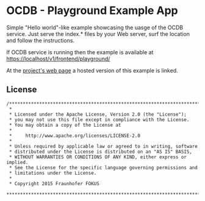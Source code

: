 OCDB - Playground Example App
=============================

Simple "Hello world"-like example showcasing the uasge of the OCDB service.
Just serve the index.* files by your Web server, surf the location and follow
the instructions.

If OCDB service is running then the example is available at [https://localhost/v1/frontend/playground/](https://localhost/v1/frontend/playground/)

At the [project's web page](http://fraunhoferfokus.github.io/OCDB/) a hosted version of this example is linked.

License
-------
```
/*******************************************************************************
 *
 * Licensed under the Apache License, Version 2.0 (the "License");
 * you may not use this file except in compliance with the License.
 * You may obtain a copy of the License at
 *
 *     http://www.apache.org/licenses/LICENSE-2.0
 *
 * Unless required by applicable law or agreed to in writing, software
 * distributed under the License is distributed on an "AS IS" BASIS,
 * WITHOUT WARRANTIES OR CONDITIONS OF ANY KIND, either express or implied.
 * See the License for the specific language governing permissions and
 * limitations under the License.
 *
 * Copyright 2015 Fraunhofer FOKUS
 *******************************************************************************/
```
